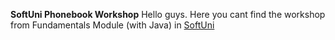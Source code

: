**SoftUni Phonebook Workshop**
Hello guys. Here you cant find the workshop from Fundamentals Module (with Java) in <a href="https://softuni.bg">SoftUni</a>
